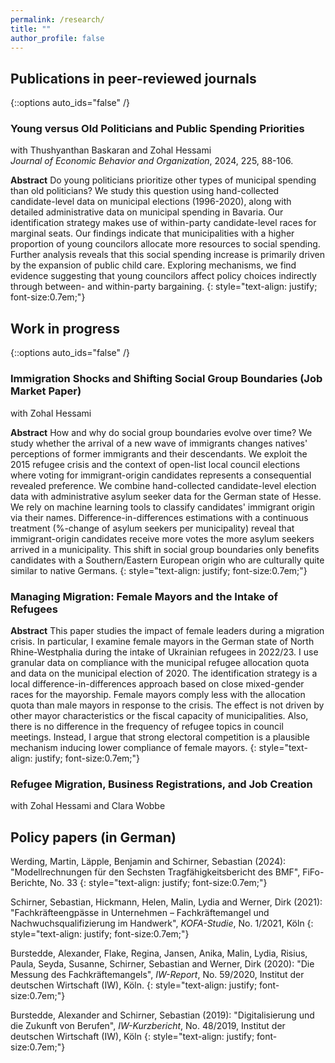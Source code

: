 ```yaml
---
permalink: /research/
title: ""
author_profile: false
---
```

## Publications in peer-reviewed journals
{::options auto_ids="false" /}

### Young versus Old Politicians and Public Spending Priorities
with Thushyanthan Baskaran and Zohal Hessami  
*Journal of Economic Behavior and Organization*, 2024, 225, 88-106.

**Abstract**
Do young politicians prioritize other types of municipal spending than old politicians? We study this question using hand-collected candidate-level data on municipal elections (1996-2020), along with detailed administrative data on municipal spending in Bavaria. Our identification strategy makes use of within-party candidate-level races for marginal seats. Our findings indicate that municipalities with a higher proportion of young councilors allocate more resources to social spending. Further analysis reveals that this social spending increase is primarily driven by the expansion of public child care. Exploring mechanisms, we find evidence suggesting that young councilors affect policy choices indirectly through between- and within-party bargaining. 
{: style="text-align: justify; font-size:0.7em;"}

## Work in progress
{::options auto_ids="false" /}

### Immigration Shocks and Shifting Social Group Boundaries (Job Market Paper)
with Zohal Hessami

**Abstract**
How and why do social group boundaries evolve over time? We study whether the arrival of a new wave of immigrants changes natives' perceptions of former immigrants and their descendants. We exploit the 2015 refugee crisis and the context of open-list local council elections where voting for immigrant-origin candidates represents a consequential revealed preference. We combine hand-collected candidate-level election data with administrative asylum seeker data for the German state of Hesse. We rely on machine learning tools to classify candidates' immigrant origin via their names. Difference-in-differences estimations with a continuous treatment (%-change of asylum seekers per municipality) reveal that immigrant-origin candidates receive more votes the more asylum seekers arrived in a municipality. This shift in social group boundaries only benefits candidates with a Southern/Eastern European origin who are culturally quite similar to native Germans.
{: style="text-align: justify; font-size:0.7em;"}

### Managing Migration: Female Mayors and the Intake of Refugees

**Abstract**
This paper studies the impact of female leaders during a migration crisis. In particular, I examine female mayors in the German state of North Rhine-Westphalia during the intake of Ukrainian refugees in 2022/23. I use granular data on compliance with the municipal refugee allocation quota and data on the municipal election of 2020. The identification strategy is a local difference-in-differences approach based on close mixed-gender races for the mayorship. Female mayors comply less with the allocation quota than male mayors in response to the crisis. The effect is not driven by other mayor characteristics or the fiscal capacity of municipalities. Also, there is no difference in the frequency of refugee topics in council meetings. Instead, I argue that strong electoral competition is a plausible mechanism inducing lower compliance of female mayors.
{: style="text-align: justify; font-size:0.7em;"}

### Refugee Migration, Business Registrations, and Job Creation  
with Zohal Hessami and Clara Wobbe   

## Policy papers (in German) 

Werding, Martin, Läpple, Benjamin and Schirner, Sebastian (2024): "Modellrechnungen für den Sechsten Tragfähigkeitsbericht des BMF", FiFo-Berichte, No. 33
{: style="text-align: justify; font-size:0.7em;"}

Schirner, Sebastian, Hickmann, Helen, Malin, Lydia and Werner, Dirk (2021): "Fachkräfteengpässe in Unternehmen – Fachkräftemangel und Nachwuchsqualifizierung im Handwerk", *KOFA-Studie*, No. 1/2021, Köln
{: style="text-align: justify; font-size:0.7em;"}

Burstedde, Alexander, Flake, Regina, Jansen, Anika, Malin, Lydia, Risius, Paula, Seyda, Susanne, Schirner, Sebastian and Werner, Dirk (2020): "Die Messung des Fachkräftemangels", *IW-Report*, No. 59/2020, Institut der deutschen Wirtschaft (IW), Köln.
{: style="text-align: justify; font-size:0.7em;"}

Burstedde, Alexander and Schirner, Sebastian (2019): "Digitalisierung und die Zukunft von Berufen", *IW-Kurzbericht*, No. 48/2019, Institut der deutschen Wirtschaft (IW), Köln
{: style="text-align: justify; font-size:0.7em;"}
